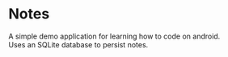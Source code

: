 # Notes
A simple demo application for learning how to code on android.   
Uses an SQLite database to persist notes.
